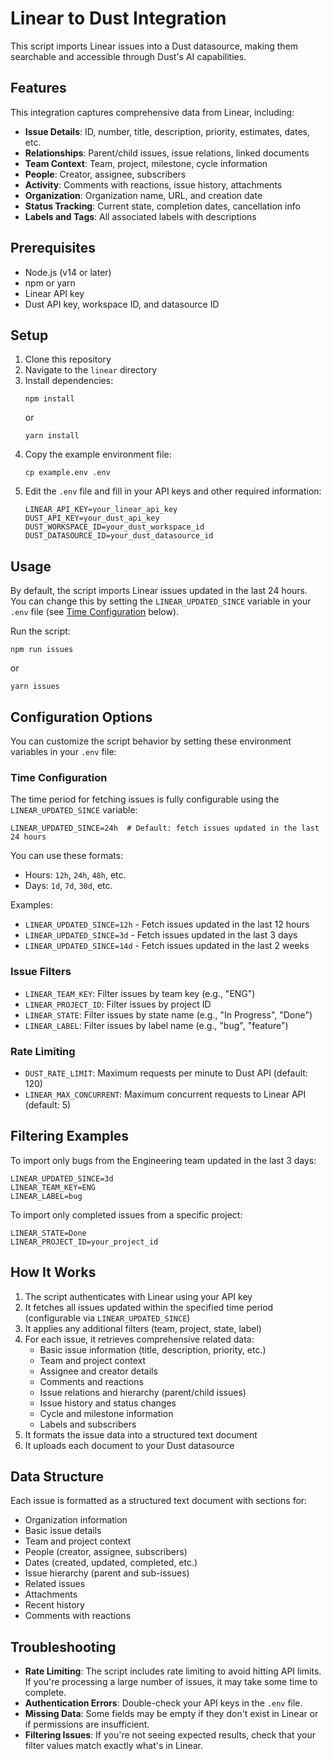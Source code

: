 # Linear to Dust Integration

This script imports Linear issues into a Dust datasource, making them searchable and accessible through Dust's AI capabilities.

## Features

This integration captures comprehensive data from Linear, including:

- **Issue Details**: ID, number, title, description, priority, estimates, dates, etc.
- **Relationships**: Parent/child issues, issue relations, linked documents
- **Team Context**: Team, project, milestone, cycle information
- **People**: Creator, assignee, subscribers
- **Activity**: Comments with reactions, issue history, attachments
- **Organization**: Organization name, URL, and creation date
- **Status Tracking**: Current state, completion dates, cancellation info
- **Labels and Tags**: All associated labels with descriptions

## Prerequisites

- Node.js (v14 or later)
- npm or yarn
- Linear API key
- Dust API key, workspace ID, and datasource ID

## Setup

1. Clone this repository
2. Navigate to the `linear` directory
3. Install dependencies:
   ```
   npm install
   ```
   or
   ```
   yarn install
   ```
4. Copy the example environment file:
   ```
   cp example.env .env
   ```
5. Edit the `.env` file and fill in your API keys and other required information:
   ```
   LINEAR_API_KEY=your_linear_api_key
   DUST_API_KEY=your_dust_api_key
   DUST_WORKSPACE_ID=your_dust_workspace_id
   DUST_DATASOURCE_ID=your_dust_datasource_id
   ```

## Usage

By default, the script imports Linear issues updated in the last 24 hours. You can change this by setting the `LINEAR_UPDATED_SINCE` variable in your `.env` file (see [Time Configuration](#time-configuration) below).

Run the script:

```
npm run issues
```

or

```
yarn issues
```

## Configuration Options

You can customize the script behavior by setting these environment variables in your `.env` file:

### Time Configuration

The time period for fetching issues is fully configurable using the `LINEAR_UPDATED_SINCE` variable:

```
LINEAR_UPDATED_SINCE=24h  # Default: fetch issues updated in the last 24 hours
```

You can use these formats:
- Hours: `12h`, `24h`, `48h`, etc.
- Days: `1d`, `7d`, `30d`, etc.

Examples:
- `LINEAR_UPDATED_SINCE=12h` - Fetch issues updated in the last 12 hours
- `LINEAR_UPDATED_SINCE=3d` - Fetch issues updated in the last 3 days
- `LINEAR_UPDATED_SINCE=14d` - Fetch issues updated in the last 2 weeks

### Issue Filters
- `LINEAR_TEAM_KEY`: Filter issues by team key (e.g., "ENG")
- `LINEAR_PROJECT_ID`: Filter issues by project ID
- `LINEAR_STATE`: Filter issues by state name (e.g., "In Progress", "Done")
- `LINEAR_LABEL`: Filter issues by label name (e.g., "bug", "feature")

### Rate Limiting
- `DUST_RATE_LIMIT`: Maximum requests per minute to Dust API (default: 120)
- `LINEAR_MAX_CONCURRENT`: Maximum concurrent requests to Linear API (default: 5)

## Filtering Examples

To import only bugs from the Engineering team updated in the last 3 days:

```
LINEAR_UPDATED_SINCE=3d
LINEAR_TEAM_KEY=ENG
LINEAR_LABEL=bug
```

To import only completed issues from a specific project:

```
LINEAR_STATE=Done
LINEAR_PROJECT_ID=your_project_id
```

## How It Works

1. The script authenticates with Linear using your API key
2. It fetches all issues updated within the specified time period (configurable via `LINEAR_UPDATED_SINCE`)
3. It applies any additional filters (team, project, state, label)
4. For each issue, it retrieves comprehensive related data:
   - Basic issue information (title, description, priority, etc.)
   - Team and project context
   - Assignee and creator details
   - Comments and reactions
   - Issue relations and hierarchy (parent/child issues)
   - Issue history and status changes
   - Cycle and milestone information
   - Labels and subscribers
5. It formats the issue data into a structured text document
6. It uploads each document to your Dust datasource

## Data Structure

Each issue is formatted as a structured text document with sections for:

- Organization information
- Basic issue details
- Team and project context
- People (creator, assignee, subscribers)
- Dates (created, updated, completed, etc.)
- Issue hierarchy (parent and sub-issues)
- Related issues
- Attachments
- Recent history
- Comments with reactions

## Troubleshooting

- **Rate Limiting**: The script includes rate limiting to avoid hitting API limits. If you're processing a large number of issues, it may take some time to complete.
- **Authentication Errors**: Double-check your API keys in the `.env` file.
- **Missing Data**: Some fields may be empty if they don't exist in Linear or if permissions are insufficient.
- **Filtering Issues**: If you're not seeing expected results, check that your filter values match exactly what's in Linear.
